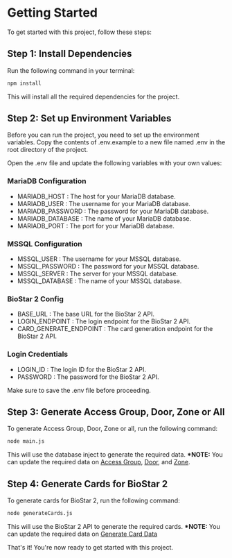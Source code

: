 # Getting Started

To get started with this project, follow these steps:

## Step 1: Install Dependencies

Run the following command in your terminal:

```bash
npm install
```

This will install all the required dependencies for the project.

## Step 2: Set up Environment Variables

Before you can run the project, you need to set up the environment variables. Copy the contents of .env.example to a new file named .env in the root directory of the project.

Open the .env file and update the following variables with your own values:

### MariaDB Configuration

- MARIADB_HOST : The host for your MariaDB database.
- MARIADB_USER : The username for your MariaDB database.
- MARIADB_PASSWORD : The password for your MariaDB database.
- MARIADB_DATABASE : The name of your MariaDB database.
- MARIADB_PORT : The port for your MariaDB database.

### MSSQL Configuration

- MSSQL_USER : The username for your MSSQL database.
- MSSQL_PASSWORD : The password for your MSSQL database.
- MSSQL_SERVER : The server for your MSSQL database.
- MSSQL_DATABASE : The name of your MSSQL database.

### BioStar 2 Config

- BASE_URL : The base URL for the BioStar 2 API.
- LOGIN_ENDPOINT : The login endpoint for the BioStar 2 API.
- CARD_GENERATE_ENDPOINT : The card generation endpoint for the BioStar 2 API.

### Login Credentials

- LOGIN_ID : The login ID for the BioStar 2 API.
- PASSWORD : The password for the BioStar 2 API.

Make sure to save the .env file before proceeding.

## Step 3: Generate Access Group, Door, Zone or All

To generate Access Group, Door, Zone or all, run the following command:

```bash
node main.js
```

This will use the database inject to generate the required data.
**\*NOTE:** You can update the required data on [Access Group](gen_acsgr.js), [Door](gen_dr.js), and [Zone](geb_zn.js).

## Step 4: Generate Cards for BioStar 2

To generate cards for BioStar 2, run the following command:

```bash
node generateCards.js
```

This will use the BioStar 2 API to generate the required cards.
**\*NOTE:** You can update the required data on [Generate Card Data](generateCards.js)

That's it! You're now ready to get started with this project.
